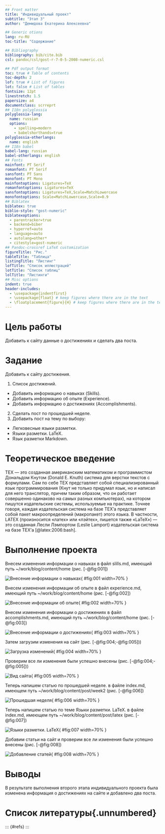 ```yaml
---
## Front matter
title: "Индивидуальный проект"
subtitle: "Этап 3"
author: "Демидова Екатерина Алексеевна"

## Generic otions
lang: ru-RU
toc-title: "Содержание"

## Bibliography
bibliography: bib/cite.bib
csl: pandoc/csl/gost-r-7-0-5-2008-numeric.csl

## Pdf output format
toc: true # Table of contents
toc-depth: 2
lof: true # List of figures
lot: false # List of tables
fontsize: 12pt
linestretch: 1.5
papersize: a4
documentclass: scrreprt
## I18n polyglossia
polyglossia-lang:
  name: russian
  options:
	- spelling=modern
	- babelshorthands=true
polyglossia-otherlangs:
  name: english
## I18n babel
babel-lang: russian
babel-otherlangs: english
## Fonts
mainfont: PT Serif
romanfont: PT Serif
sansfont: PT Sans
monofont: PT Mono
mainfontoptions: Ligatures=TeX
romanfontoptions: Ligatures=TeX
sansfontoptions: Ligatures=TeX,Scale=MatchLowercase
monofontoptions: Scale=MatchLowercase,Scale=0.9
## Biblatex
biblatex: true
biblio-style: "gost-numeric"
biblatexoptions:
  - parentracker=true
  - backend=biber
  - hyperref=auto
  - language=auto
  - autolang=other*
  - citestyle=gost-numeric
## Pandoc-crossref LaTeX customization
figureTitle: "Рис."
tableTitle: "Таблица"
listingTitle: "Листинг"
lofTitle: "Список иллюстраций"
lotTitle: "Список таблиц"
lolTitle: "Листинги"
## Misc options
indent: true
header-includes:
  - \usepackage{indentfirst}
  - \usepackage{float} # keep figures where there are in the text
  - \floatplacement{figure}{H} # keep figures where there are in the text
---
```


# Цель работы

Добавить к сайту данные о достижениях и сделать два поста.

# Задание

Добавить к сайту достижения.

1. Список достижений.
 - Добавить информацию о навыках (Skills).
 - Добавить информацию об опыте (Experience).
 - Добавить информацию о достижениях (Accomplishments).
2. Сделать пост по прошедшей неделе.
3. Добавить пост на тему по выбору:
 - Легковесные языки разметки.
 - Языки разметки. LaTeX.
 - Язык разметки Markdown.




# Теоретическое введение

TEX — это созданная американским математиком и программистом Дональдом Кнутом (Donald E. Knuth) система для верстки текстов с формулами. Сам по себе TEX представляет собой специализированный язык программирования (Кнут не только придумал язык, но и написал для него транслятор, причем таким образом, что он работает совершенно одинаково на самых разных компьютерах), на котором пишутся издательские системы, используемые на практике. Точнее говоря, каждая издательская система на базе TEX’а представляет собой пакет макроопределений (макропакет) этого языка. В частности, LATEX (произносится «латех» или «лэйтех», пишется также «LaTeX») — это созданная Лесли Лэмпортом (Leslie Lamport) издательская система на базе TEX’а [@latex:2006:bash].

# Выполнение проекта

Внесем изменения информации о навыках в файл slills.md, имеющий путь ~/work/blog/content/home (рис. [-@fig:001])

![Внесение информации о навыках](image/1.png){ #fig:001 width=70% }

Внесем изменения информации об опыте в файл experience.md, имеющий путь ~/work/blog/content/home (рис. [-@fig:002])

![Внесение информации об опыте](image/2.png){ #fig:002 width=70% }

Внесем изменения информации о достижениях в файл accomplishments.md, имеющий путь ~/work/blog/content/home (рис. [-@fig:003])

![Внесение информации о достижениях](image/3.png){ #fig:003 width=70% }

Затем загрузим изменения на сайт (рис. [-@fig:004;-@fig:005]))

![Загрузка изменений](image/4.png){ #fig:004 width=70% }

Проверим все ли изменения были успешно внесены (рис. [-@fig:004;-@fig:005]))

![Вид сайта](image/5.png){ #fig:005 width=70% }

Теперь напишем статью по прошедшей неделе. в файле index.md, имеющем путь ~/work/blog/content/post/week2  (рис. [-@fig:006])

![Прошедшая неделя](image/6.png){ #fig:006 width=70% }

Теперь напишем статью по теме Языки разметки. LaTeX. в файле index.md, имеющем путь ~/work/blog/content/post/latex (рис. [-@fig:007])

![Языки разметки. LaTeX](image/7.png){ #fig:007 width=70% }

Добавим статьи на сайт и проверим все ли изменения были успешно внесены (рис. [-@fig:008])

![Добавление статей](image/8.png){ #fig:008 width=70% }


# Выводы

В результате выполнения второго этапа индивидуального проекта была изменена информация о достижениях на сайте и добавлено два поста.

# Список литературы{.unnumbered}

::: {#refs}
:::
